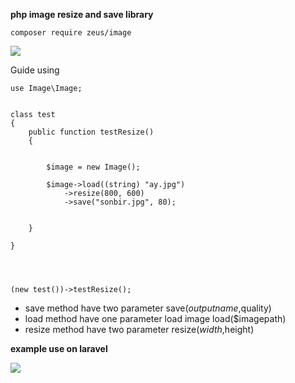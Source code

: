 **php image resize and save library**


    composer require zeus/image

![](https://pilsniak.com/wp-content/uploads/2017/02/logo-composer-transparent.png)



Guide using


    use Image\Image;
    
    
    class test
    {
        public function testResize()
        {
    
    
            $image = new Image();
    
            $image->load((string) "ay.jpg")
                ->resize(800, 600)
                ->save("sonbir.jpg", 80);
    
    
        }
    
    }
	
	
    
    
    (new test())->testResize();
    

- save method have two parameter save($outputname,$quality)
- load method have one parameter load image load($imagepath)
- resize method have two parameter   resize($width,$height)

**example use on laravel**



[![](https://image.ibb.co/iFnbdy/Screenshot_from_2018_05_17_14_41_00.png)](https://image.ibb.co/iFnbdy/Screenshot_from_2018_05_17_14_41_00.png)

